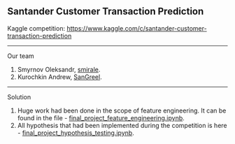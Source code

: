 ## Santander Customer Transaction Prediction
Kaggle competition: https://www.kaggle.com/c/santander-customer-transaction-prediction

----

Our team

1. Smyrnov Oleksandr, [smirale](https://github.com/smirale).
2. Kurochkin Andrew, [SanGreel](https://github.com/SanGreel).

----

Solution

1. Huge work had been done in the scope of feature engineering. It can be found in the file - [final_project_feature_engineering.ipynb](https://github.com/SanGreel/santander-customer-transaction-prediction/blob/master/final_project_feature_engineering.ipynb).
2. All hypothesis that had been implemented during the competition is here - [final_project_hypothesis_testing.ipynb](https://github.com/SanGreel/santander-customer-transaction-prediction/blob/master/final_project_hypothesis_testing.ipynb).
